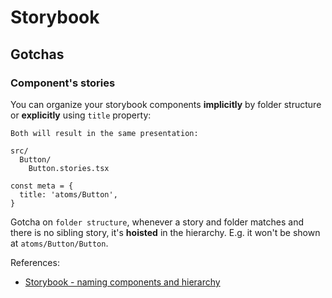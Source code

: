 # Storybook

## Gotchas

### Component's stories

You can organize your storybook components **implicitly** by folder structure or **explicitly** using `title` property:

```
Both will result in the same presentation:

src/
  Button/
    Button.stories.tsx

const meta = {
  title: 'atoms/Button',
}
```

Gotcha on `folder structure`, whenever a story and folder matches and there is no sibling story, it's **hoisted** in the hierarchy. E.g. it won't be shown at `atoms/Button/Button`.

References:

- [Storybook - naming components and hierarchy](https://storybook.js.org/docs/react/writing-stories/naming-components-and-hierarchy)
